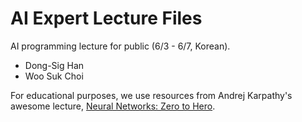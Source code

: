 # AI Expert Lecture Files
AI programming lecture for public (6/3 - 6/7, Korean).
* Dong-Sig Han
* Woo Suk Choi

For educational purposes, we use resources from Andrej Karpathy's awesome lecture, [Neural Networks: Zero to Hero](https://karpathy.ai/zero-to-hero.html). 
